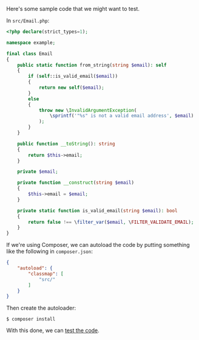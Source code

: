 Here's some sample code that we might want to test.

In `src/Email.php`:

```php
<?php declare(strict_types=1);

namespace example;

final class Email
{
    public static function from_string(string $email): self
    {
        if (self::is_valid_email($email))
        {
            return new self($email);
        }
        else
        {
            throw new \InvalidArgumentException(
                \sprintf('"%s" is not a valid email address', $email)
            );
        }
    }

    public function __toString(): string
    {
        return $this->email;
    }

    private $email;

    private function __construct(string $email)
    {
        $this->email = $email;
    }

    private static function is_valid_email(string $email): bool
    {
        return false !== \filter_var($email, \FILTER_VALIDATE_EMAIL);
    }
}
```

If we're using Composer, we can autoload the code by putting something like the
following in `composer.json`:

```json
{
    "autoload": {
        "classmap": [
            "src/"
        ]
    }
}
```

Then create the autoloader:

```shell
$ composer install
```

With this done, we can [test the code](@.).
